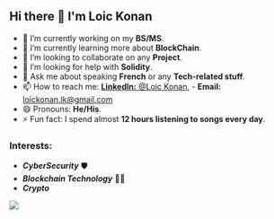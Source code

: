 ## Hi there 👋 I'm Loic Konan

- 🔭 I’m currently working on my **BS/MS**.
- 🌱 I’m currently learning more about **BlockChain**.
- 👯 I’m looking to collaborate on any **Project**.
- 🤔 I’m looking for help with **Solidity**.
- 💬 Ask me about speaking **French** or any **Tech-related stuff**.
- 📫 How to reach me: [**Linkedln:** @Loic Konan](https://www.linkedin.com/in/loickonan/), - **Email:** loickonan.lk@gmail.com
- 😄 Pronouns: **He/His**.
- ⚡ Fun fact: I spend almost **12 hours listening to songs every day**.

### Interests:

- ***CyberSecurity*** 🛡️
- ***Blockchain Technology*** 👨‍💻
- ***Crypto***

<img src="https://github-readme-stats.vercel.app/api?username=LoicKonan&&show_icons=true&title_color=0023FE&icon_color=14FA02&text_color=FE0000&bg_color=ffffff">
